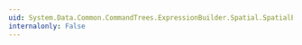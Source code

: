 ```yaml
---
uid: System.Data.Common.CommandTrees.ExpressionBuilder.Spatial.SpatialEdmFunctions.SpatialTouches(System.Data.Common.CommandTrees.DbExpression,System.Data.Common.CommandTrees.DbExpression)
internalonly: False
---
```

